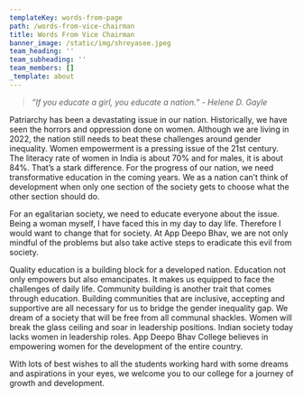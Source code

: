 ```yaml
---
templateKey: words-from-page
path: /words-from-vice-chairman
title: Words From Vice Chairman
banner_image: /static/img/shreyasee.jpeg
team_heading: ''
team_subheading: ''
team_members: []
_template: about
---
```



> _“If you educate a girl, you educate a nation.” - Helene D. Gayle_

Patriarchy has been a devastating issue in our nation. Historically, we have seen the horrors and oppression done on women. Although we are living in 2022, the nation still needs to beat these challenges around gender inequality. Women empowerment is a pressing issue of the 21st century. The literacy rate of women in India is about 70% and for males, it is about 84%. That’s a stark difference. For the progress of our nation, we need transformative education in the coming years. We as a nation can’t think of development when only one section of the society gets to choose what the other section should do.

For an egalitarian society, we need to educate everyone about the issue. Being a woman myself, I have faced this in my day to day life. Therefore I would want to change that for society. At App Deepo Bhav, we are not only mindful of the problems but also take active steps to eradicate this evil from society.

Quality education is a building block for a developed nation. Education not only empowers but also emancipates. It makes us equipped to face the challenges of daily life. Community building is another trait that comes through education. Building communities that are inclusive, accepting and supportive are all necessary for us to bridge the gender inequality gap. We dream of a society that will be free from all communal shackles. Women will break the glass ceiling and soar in leadership positions. Indian society today lacks women in leadership roles. App Deepo Bhav College believes in empowering women for the development of the entire country.

With lots of best wishes to all the students working hard with some dreams and aspirations in your eyes, we welcome you to our college for a journey of growth and development.
